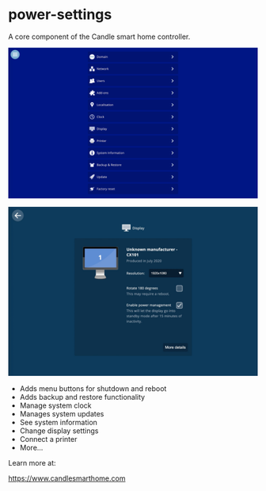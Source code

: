 # power-settings
A core component of the Candle smart home controller.

![Screenshot](screenshot.png)

![Screenshot](screenshot.jpg)

- Adds menu buttons for shutdown and reboot
- Adds backup and restore functionality
- Manage system clock
- Manages system updates
- See system information
- Change display settings
- Connect a printer
- More...

Learn more at:

https://www.candlesmarthome.com
